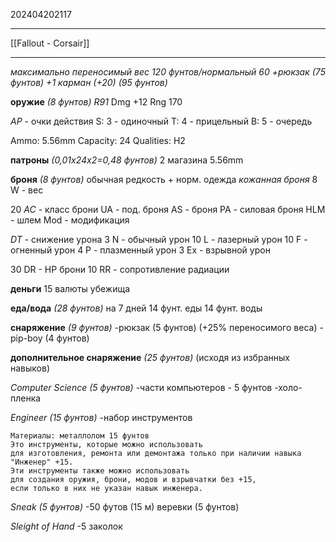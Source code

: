 202404202117
***
[[Fallout - Corsair]]
***
*максимально переносимый вес 120 фунтов/нормальный 60*
*+рюкзак (75 фунтов)*
*+1 карман (+20) (95 фунтов)*

**оружие** *(8 фунтов)*
*R91*
Dmg +12
Rng 170

*AP* - очки действия
S: 3 - одиночный
T: 4 - прицельный
B: 5 - очередь

Ammo: 5.56mm
Capacity: 24
Qualities: H2

**патроны** *(0,01х24х2=0,48 фунтов)*
2 магазина 5.56mm

**броня** *(8 фунтов)*
обычная редкость + норм. одежда
*кожанная броня*
8  W - вес

20 *AC* - класс брони
UA - под. броня
AS - броня
PA - силовая броня
HLM - шлем
Mod - модификация

*DT* - снижение урона
3  N - обычный урон
10 L - лазерный урон
10 F - огненный урон
4  P - плазменный урон
3  Ex - взрывной урон

30 DR - HP брони
10 RR - сопротивление радиации

**деньги**
15 валюты убежища

**еда/вода** *(28 фунтов)*
на 7 дней
14 фунт. еды
14 фунт. воды

**снаряжение** *(9 фунтов)*
-рюкзак (5 фунтов)
(+25% переносимого веса)
-pip-boy (4 фунтов)

**дополнительное снаряжение** *(25 фунтов)*
(исходя из избранных навыков)

*Computer Science* *(5 фунтов)*
-части компьютеров - 5 фунтов
-холо-пленка

*Engineer* *(15 фунтов)*
-набор инструментов
```
Материалы: металлолом 15 фунтов
Это инструменты, которые можно использовать 
для изготовления, ремонта или демонтажа только при наличии навыка "Инженер" +15. 
Эти инструменты также можно использовать 
для создания оружия, брони, модов и взрывчатки без +15, 
если только в них не указан навык инженера.
```

*Sneak* *(5 фунтов)*
-50 футов (15 м) веревки (5 фунтов)

*Sleight of Hand*
-5 заколок